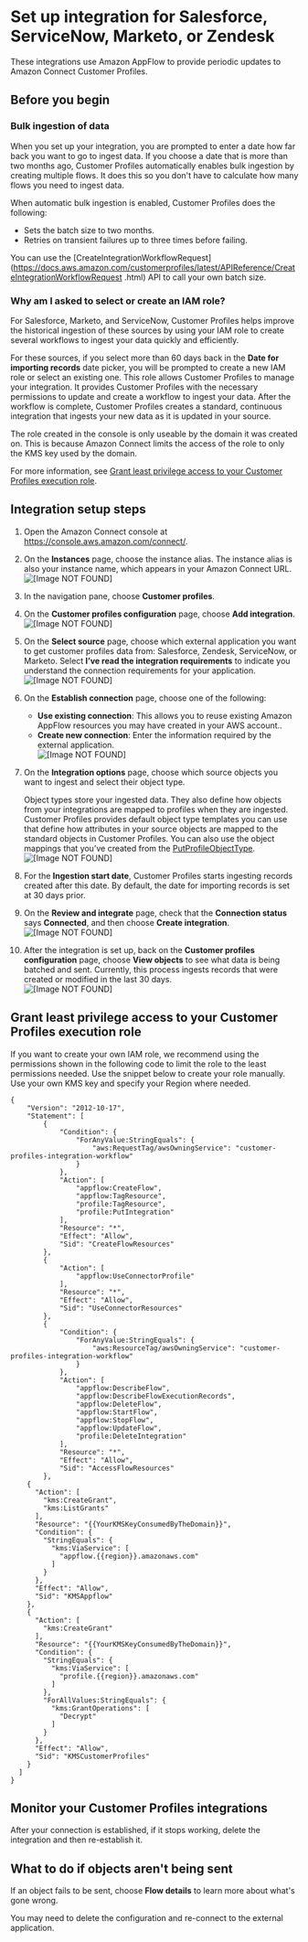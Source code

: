 # Set up integration for Salesforce, ServiceNow, Marketo, or Zendesk<a name="integrate-customer-profiles-appflow"></a>

These integrations use Amazon AppFlow to provide periodic updates to Amazon Connect Customer Profiles\.

## Before you begin<a name="before-you-begin-cp-integration"></a>

### Bulk ingestion of data<a name="bulk-ingestion"></a>

When you set up your integration, you are prompted to enter a date how far back you want to go to ingest data\. If you choose a date that is more than two months ago, Customer Profiles automatically enables bulk ingestion by creating multiple flows\. It does this so you don't have to calculate how many flows you need to ingest data\. 

When automatic bulk ingestion is enabled, Customer Profiles does the following:
+ Sets the batch size to two months\.
+ Retries on transient failures up to three times before failing\.

You can use the [CreateIntegrationWorkflowRequest](https://docs.aws.amazon.com/customerprofiles/latest/APIReference/CreateIntegrationWorkflowRequest .html) API to call your own batch size\.

### Why am I asked to select or create an IAM role?<a name="why-create-iam-role"></a>

For Salesforce, Marketo, and ServiceNow, Customer Profiles helps improve the historical ingestion of these sources by using your IAM role to create several workflows to ingest your data quickly and efficiently\. 

 For these sources, if you select more than 60 days back in the **Date for importing records** date picker, you will be prompted to create a new IAM role or select an existing one\. This role allows Customer Profiles to manage your integration\. It provides Customer Profiles with the necessary permissions to update and create a workflow to ingest your data\. After the workflow is complete, Customer Profiles creates a standard, continuous integration that ingests your new data as it is updated in your source\. 

The role created in the console is only useable by the domain it was created on\. This is because Amazon Connect limits the access of the role to only the KMS key used by the domain\. 

For more information, see [Grant least privilege access to your Customer Profiles execution role](#grant-least-privilege-cp)\.

## Integration setup steps<a name="steps-integrate-cp-salesforce-servicenow"></a>

1. Open the Amazon Connect console at [https://console\.aws\.amazon\.com/connect/](https://console.aws.amazon.com/connect/)\.

1. On the **Instances** page, choose the instance alias\. The instance alias is also your instance name, which appears in your Amazon Connect URL\.  
![\[Image NOT FOUND\]](http://docs.aws.amazon.com/connect/latest/adminguide/images/instance.png)

1. In the navigation pane, choose **Customer profiles**\.

1. On the **Customer profiles configuration** page, choose **Add integration**\.  
![\[Image NOT FOUND\]](http://docs.aws.amazon.com/connect/latest/adminguide/images/customer-profiles-enable-addintegration.png)

1. On the **Select source** page, choose which external application you want to get customer profiles data from: Salesforce, Zendesk, ServiceNow, or Marketo\. Select **I’ve read the integration requirements** to indicate you understand the connection requirements for your application\.  
![\[Image NOT FOUND\]](http://docs.aws.amazon.com/connect/latest/adminguide/images/customer-profiles-enable-choose-app.png)

1. On the **Establish connection** page, choose one of the following: 
   + **Use existing connection**: This allows you to reuse existing Amazon AppFlow resources you may have created in your AWS account\.\.
   + **Create new connection**: Enter the information required by the external application\.  
![\[Image NOT FOUND\]](http://docs.aws.amazon.com/connect/latest/adminguide/images/customer-profiles-enable-establish-connection.png)

1. On the **Integration options** page, choose which source objects you want to ingest and select their object type\. 

   Object types store your ingested data\. They also define how objects from your integrations are mapped to profiles when they are ingested\. Customer Profiles provides default object type templates you can use that define how attributes in your source objects are mapped to the standard objects in Customer Profiles\. You can also use the object mappings that you’ve created from the [PutProfileObjectType](https://docs.aws.amazon.com/customerprofiles/latest/APIReference/API_PutProfileObjectType.html)\.   
![\[Image NOT FOUND\]](http://docs.aws.amazon.com/connect/latest/adminguide/images/customer-profiles-integration-options.png)

1. For the **Ingestion start date**, Customer Profiles starts ingesting records created after this date\. By default, the date for importing records is set at 30 days prior\.

1. On the **Review and integrate** page, check that the **Connection status** says **Connected**, and then choose **Create integration**\.   
![\[Image NOT FOUND\]](http://docs.aws.amazon.com/connect/latest/adminguide/images/customer-profiles-enable-review-and-integrate.png)

1. After the integration is set up, back on the **Customer profiles configuration** page, choose **View objects** to see what data is being batched and sent\. Currently, this process ingests records that were created or modified in the last 30 days\.  
![\[Image NOT FOUND\]](http://docs.aws.amazon.com/connect/latest/adminguide/images/customer-profiles-enable-objects.png)

## Grant least privilege access to your Customer Profiles execution role<a name="grant-least-privilege-cp"></a>

If you want to create your own IAM role, we recommend using the permissions shown in the following code to limit the role to the least permissions needed\. Use the snippet below to create your role manually\. Use your own KMS key and specify your Region where needed\. 

```
{
    "Version": "2012-10-17",
    "Statement": [
        {
            "Condition": {
                "ForAnyValue:StringEquals": {
                    "aws:RequestTag/awsOwningService": "customer-profiles-integration-workflow"
                }
            },
            "Action": [
                "appflow:CreateFlow",
                "appflow:TagResource",
                "profile:TagResource",
                "profile:PutIntegration"
            ],
            "Resource": "*",
            "Effect": "Allow",
            "Sid": "CreateFlowResources"
        },
        {
            "Action": [
                "appflow:UseConnectorProfile"
            ],
            "Resource": "*",
            "Effect": "Allow",
            "Sid": "UseConnectorResources"
        },
        {
            "Condition": {
                "ForAnyValue:StringEquals": {
                    "aws:ResourceTag/awsOwningService": "customer-profiles-integration-workflow"
                }
            },
            "Action": [
                "appflow:DescribeFlow",
                "appflow:DescribeFlowExecutionRecords",
                "appflow:DeleteFlow",
                "appflow:StartFlow",
                "appflow:StopFlow",
                "appflow:UpdateFlow",
                "profile:DeleteIntegration"
            ],
            "Resource": "*",
            "Effect": "Allow",
            "Sid": "AccessFlowResources"
        },
    {
      "Action": [
        "kms:CreateGrant",
        "kms:ListGrants"
      ],
      "Resource": "{{YourKMSKeyConsumedByTheDomain}}",
      "Condition": {
        "StringEquals": {
          "kms:ViaService": [
            "appflow.{{region}}.amazonaws.com"
          ]
        }
      },
      "Effect": "Allow",
      "Sid": "KMSAppflow"
    },
    {
      "Action": [
        "kms:CreateGrant"
      ],
      "Resource": "{{YourKMSKeyConsumedByTheDomain}}",
      "Condition": {
        "StringEquals": {
          "kms:ViaService": [
            "profile.{{region}}.amazonaws.com"
          ]
        },
        "ForAllValues:StringEquals": {
          "kms:GrantOperations": [
            "Decrypt"
          ]
        }
      },
      "Effect": "Allow",
      "Sid": "KMSCustomerProfiles"
    }
  ]
}
```

## Monitor your Customer Profiles integrations<a name="monitor-customer-profile-connection"></a>

After your connection is established, if it stops working, delete the integration and then re\-establish it\. 

## What to do if objects aren't being sent<a name="fix-customer-profile-connection"></a>

If an object fails to be sent, choose **Flow details** to learn more about what's gone wrong\. 

You may need to delete the configuration and re\-connect to the external application\. 